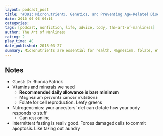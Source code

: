 ```yaml
---
layout: podcast_post
title: "#391: Micronutrients, Genetics, and Preventing Age-Related Diseases"
date: 2018-06-06 06:16
categories:
tags: [podcast, nonfiction, life, advice, body, the-art-of-manliness]
author: The Art of Manliness
rating: 2
play_time: 40
date_published: 2018-03-27
summary: Micronutrients are essential for health. Magnesium, folate, etc. Also goes into intermittent fasting.
---
```


## Notes

* Guest: Dr Rhonda Patrick
* Vitamins and minerals we need
  * **Recommended daily allowance is bare minimum**
  * Magnesium prevents cancer mutations
  * Folate for cell reproduction. Leafy greens
* Nutrogenomics: your ancestors' diet can dictate how your body responds
  to stuff
  * Can test online
* Intermittent fasting is really good. Forces damaged cells to commit
  apoptosis. Like taking out laundry
